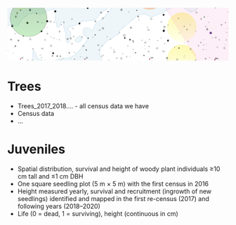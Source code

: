 ![ortophoto](https://github.com/VUKOZ-OEL/bluecat-data-pool/blob/main/docs/assets/images/mapa.png?raw=true) 
# Trees


- Trees_2017_2018.... - all census data we have
- Census data
- ...


# Juveniles

- Spatial distribution, survival and height of woody plant individuals ≥10 cm tall and ≤1 cm DBH
- One square seedling plot (5 m	× 5 m) with the first census in 2016
- Height measured yearly, survival and recruitment (ingrowth of new seedlings) identified and mapped in the first re-census (2017) and following years (2018–2020)
- Life (0 = dead, 1 = surviving), height (continuous in cm)
